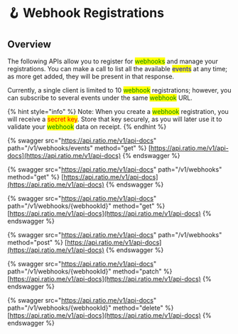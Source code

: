 # 🪝 Webhook Registrations

## Overview

The following APIs allow you to register for <mark style="color:green;">webhooks</mark> and manage your registrations. You can make a call to list all the available <mark style="color:blue;">events</mark> at any time; as more get added, they will be present in that response.

Currently, a single client is limited to 10 <mark style="color:green;">webhook</mark> registrations; however, you can subscribe to several events under the same <mark style="color:green;">webhook</mark> URL.

{% hint style="info" %}
Note: When you create a <mark style="color:green;">webhook</mark> registration, you will receive a <mark style="color:red;">secret key</mark>. Store that key securely, as you will later use it to validate your <mark style="color:green;">webhook</mark> data on receipt.
{% endhint %}

{% swagger src="https://api.ratio.me/v1/api-docs" path="/v1/webhooks/events" method="get" %}
[https://api.ratio.me/v1/api-docs](https://api.ratio.me/v1/api-docs)
{% endswagger %}

{% swagger src="https://api.ratio.me/v1/api-docs" path="/v1/webhooks" method="get" %}
[https://api.ratio.me/v1/api-docs](https://api.ratio.me/v1/api-docs)
{% endswagger %}

{% swagger src="https://api.ratio.me/v1/api-docs" path="/v1/webhooks/{webhookId}" method="get" %}
[https://api.ratio.me/v1/api-docs](https://api.ratio.me/v1/api-docs)
{% endswagger %}

{% swagger src="https://api.ratio.me/v1/api-docs" path="/v1/webhooks" method="post" %}
[https://api.ratio.me/v1/api-docs](https://api.ratio.me/v1/api-docs)
{% endswagger %}

{% swagger src="https://api.ratio.me/v1/api-docs" path="/v1/webhooks/{webhookId}" method="patch" %}
[https://api.ratio.me/v1/api-docs](https://api.ratio.me/v1/api-docs)
{% endswagger %}

{% swagger src="https://api.ratio.me/v1/api-docs" path="/v1/webhooks/{webhookId}" method="delete" %}
[https://api.ratio.me/v1/api-docs](https://api.ratio.me/v1/api-docs)
{% endswagger %}
